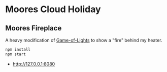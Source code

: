 # Moores Cloud Holiday
## Moores Fireplace

A heavy modification of [Game-of-Lights](https://github.com/katiejots/game-of-lights) to show a "fire" behind my heater.

```sh
npm install
npm start
```
- http://127.0.0.1:8080